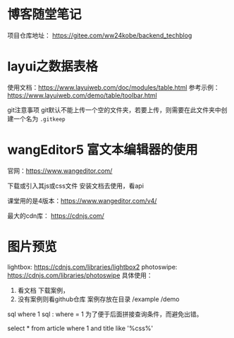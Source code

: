 # 博客随堂笔记
项目仓库地址： https://gitee.com/ww24kobe/backend_techblog

# layui之数据表格
使用文档：https://www.layuiweb.com/doc/modules/table.html
参考示例：https://www.layuiweb.com/demo/table/toolbar.html

git注意事项
git默认不能上传一个空的文件夹，若要上传，则需要在此文件夹中创建一个名为 `.gitkeep`

# wangEditor5 富文本编辑器的使用
官网：https://www.wangeditor.com/

下载或引入其js或css文件
安装文档去使用，看api


课堂用的是4版本：https://www.wangeditor.com/v4/

最大的cdn库： https://cdnjs.com/

# 图片预览
lightbox: https://cdnjs.com/libraries/lightbox2 photoswipe: https://cdnjs.com/libraries/photoswipe 
具体使用： 
1. 看文档 下载案例， 
2. 没有案例则看github仓库 案例存放在目录 /example /demo

sql where 1
sql : where = 1 为了便于后面拼接查询条件，而避免出错。

select * from article where 1 and title like '%css%'
